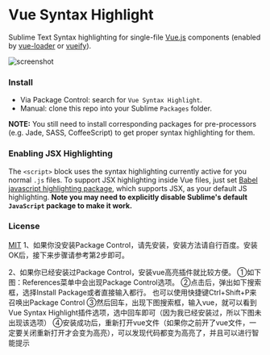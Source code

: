 # Vue Syntax Highlight

Sublime Text Syntax highlighting for single-file [Vue.js](http://vuejs.org) components (enabled by [vue-loader](https://github.com/vuejs/vue-loader) or [vueify](https://github.com/vuejs/vueify)).

![screenshot](https://cloud.githubusercontent.com/assets/499550/11458853/99ed23aa-9696-11e5-9bf6-43c706487aee.png)

### Install

- Via Package Control: search for `Vue Syntax Highlight`.
- Manual: clone this repo into your Sublime `Packages` folder.

**NOTE:** You still need to install corresponding packages for pre-processors (e.g. Jade, SASS, CoffeeScript) to get proper syntax highlighting for them.

### Enabling JSX Highlighting

The `<script>` block uses the syntax highlighting currently active for you normal `.js` files. To support JSX highlighting inside Vue files, just set [Babel javascript highlighting package](https://packagecontrol.io/packages/Babel), which supports JSX, as your default JS highlighting. **Note you may need to explicitly disable Sublime's default `JavaScript` package to make it work.**

### License

[MIT](http://opensource.org/licenses/MIT)
1、如果你没安装Package Control，请先安装，安装方法请自行百度。安装OK后，接下来步骤请参考第2步即可。

2、如果你已经安装过Package Control，安装vue高亮插件就比较方便。 
①如下图：References菜单中会出现Package Control选项。 
②点击后，弹出如下搜索框，选择Install Package或者直接输入都行。 
也可以使用快捷键Ctrl+Shift+P来召唤出Package Control 
③然后回车，出现下图搜索框，输入vue，就可以看到Vue Syntax Highlight插件选项，选中回车即可（因为我已经安装过，所以下图未出现该选项） 
④安装成功后，重新打开vue文件（如果你之前开了vue文件，一定要关闭重新打开才会变为高亮），可以发现代码都变为高亮了，并且可以进行智能提示
